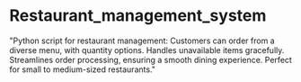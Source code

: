 # Restaurant_management_system
"Python script for restaurant management: 
Customers can order from a diverse menu, with quantity options. 
Handles unavailable items gracefully. Streamlines order processing, ensuring a smooth dining experience.
Perfect for small to medium-sized restaurants."



